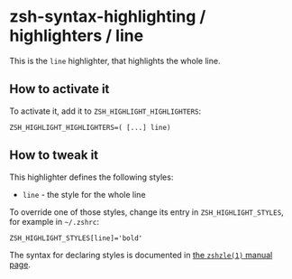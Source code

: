 zsh-syntax-highlighting / highlighters / line
=============================================

This is the `line` highlighter, that highlights the whole line.


How to activate it
------------------

To activate it, add it to `ZSH_HIGHLIGHT_HIGHLIGHTERS`:

    ZSH_HIGHLIGHT_HIGHLIGHTERS=( [...] line)


How to tweak it
---------------

This highlighter defines the following styles:

* `line` - the style for the whole line

To override one of those styles, change its entry in `ZSH_HIGHLIGHT_STYLES`, for example in `~/.zshrc`:

    ZSH_HIGHLIGHT_STYLES[line]='bold'

The syntax for declaring styles is documented in [the `zshzle(1)` manual
page](http://zsh.sourceforge.net/Doc/Release/Zsh-Line-Editor.html#SEC135).
